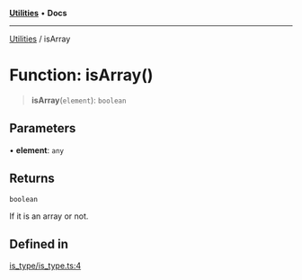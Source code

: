 [**Utilities**](../README.md) • **Docs**

***

[Utilities](../README.md) / isArray

# Function: isArray()

> **isArray**(`element`): `boolean`

## Parameters

• **element**: `any`

## Returns

`boolean`

If it is an array or not.

## Defined in

[is\_type/is\_type.ts:4](https://github.com/noobiept/utilities/blob/18352a8077ed8c48acd60199e66f10ece023322d/source/is_type/is_type.ts#L4)
